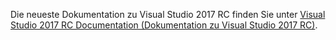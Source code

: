 Die neueste Dokumentation zu Visual Studio 2017 RC finden Sie unter [Visual Studio 2017 RC Documentation (Dokumentation zu Visual Studio 2017 RC)](http://docs.microsoft.com/visualstudio).